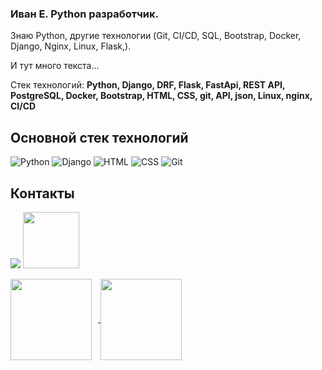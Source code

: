### Иван Е. Python разработчик.
Знаю Python, другие технологии (Git, CI/CD, SQL, Bootstrap, Docker, Django, Nginx, Linux, Flask,). 

И тут много текста...

Стек технологий:
**Python, Django, DRF, Flask, FastApi, REST API, PostgreSQL, Docker, Bootstrap, HTML, CSS, git, API, json, Linux, nginx, CI/CD**


## Основной стек технологий
![Python](/svg/python.svg)
![Django](/svg/django.svg)
![HTML](/svg/html-5.svg)
![CSS](/svg/css3.svg)
![Git](/svg/git.svg)

## Контакты
[<img src="./svg/telegram.svg">](https://t.me/vshoco)
[<img src="./svg/gmail.svg" width="90px" height="90px">](mailto:ivanedokov@yandex.ru)

<div>
<a href="https://github-readme-stats.vercel.app/api?username=Ivan-Edokov&hide=contribs&show_icons=true&theme=dark">
  <img  align="center" height="130" style="margin-right: 10px" src="https://github-readme-stats.vercel.app/api?username=Ivan-Edokov&hide=contribs&show_icons=true&theme=dark" />
</a>
<a href="https://github-readme-stats.vercel.app/api/top-langs/?username=Ivan-Edokov&layout=compact&theme=dark">
  <img align="center" height="130" src="https://github-readme-stats.vercel.app/api/top-langs/?username=Ivan-Edokov&layout=compact&theme=dark" />
</a>
</div>
